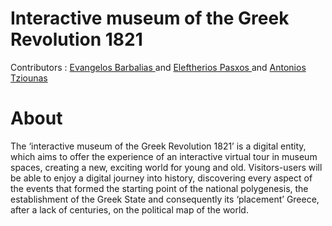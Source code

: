 # Interactive museum of the Greek Revolution 1821

Contributors : 
<a href="https://github.com/vaggelisbarb">
    Evangelos Barbalias
</a> and <a href="">
    Eleftherios Pasxos
</a> and <a href="">
    Antonios Tziounas
</a>

# About
The ‘interactive museum of the Greek Revolution 1821’ is a digital entity, which
aims to offer the experience of an interactive virtual tour in
museum spaces, creating a new, exciting world for young and old.
Visitors-users will be able to enjoy a digital journey into history,
discovering every aspect of the events that formed the starting point of the national
polygenesis, the establishment of the Greek State and consequently its ‘placement’
Greece, after a lack of centuries, on the political map of the world.
